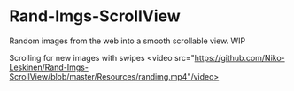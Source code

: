 # Rand-Imgs-ScrollView
Random images from the web into a smooth scrollable view. WIP

Scrolling for new images with swipes
<video src="https://github.com/Niko-Leskinen/Rand-Imgs-ScrollView/blob/master/Resources/randimg.mp4"/video>
